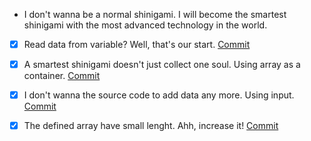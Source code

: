 - I don't wanna be a normal shinigami. I will become the smartest shinigami with the most advanced technology in the world.
- [x] Read data from variable? Well, that's our start. [Commit](https://github.com/LeviathanST/TinySQL/commit/8fff1f8663f89af3b1fe8ab8c162b3ab29e4f207)
- [x] A smartest shinigami doesn't just collect one soul. Using array as a container. [Commit](https://github.com/LeviathanST/TinySQL/commit/d4d08167e24023feb8661dd9b68ee113d8d2c47c)
- [x] I don't wanna the source code to add data any more. Using input. [Commit](https://github.com/LeviathanST/TinySQL/pull/1/commits/9a58a34ea2086bbc1852cdc265dec24acc294534)
- [x] The defined array have small lenght. Ahh, increase it! [Commit](https://github.com/LeviathanST/TinySQL/pull/1/commits/5c401bc4c3833846eb28fe8fe2cb5f9152575f03)


